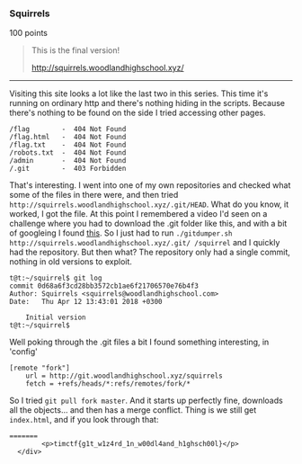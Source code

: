 ### Squirrels
100 points
> This is the final version!
> 
> http://squirrels.woodlandhighschool.xyz/

---

Visiting this site looks a lot like the last two in this series. This time it's running on ordinary http and there's nothing hiding in the scripts. Because there's nothing to be found on the side I tried accessing other pages.

```
/flag        -  404 Not Found
/flag.html   -  404 Not Found
/flag.txt    -  404 Not Found
/robots.txt  -  404 Not Found
/admin       -  404 Not Found
/.git        -  403 Forbidden
```

That's interesting. I went into one of my own repositories and checked what some of the files in there were, and then tried `http://squirrels.woodlandhighschool.xyz/.git/HEAD`. What do you know, it worked, I got the file. At this point I remembered a video I'd seen on a challenge where you had to download the .git folder like this, and with a bit of googleing I found [this][GitTools]. So I just had to run `./gitdumper.sh http://squirrels.woodlandhighschool.xyz/.git/ /squirrel` and I quickly had the repository. But then what? The repository only had a single commit, nothing in old versions to exploit.

```
t@t:~/squirrel$ git log
commit 0d68a6f3cd28bb3572cb1ae6f21706570e76b4f3
Author: Squirrels <squirrels@woodlandhighschool.com>
Date:   Thu Apr 12 13:43:01 2018 +0300

    Initial version
t@t:~/squirrel$
```

Well poking through the .git files a bit I found something interesting, in 'config'

```
[remote "fork"]
    url = http://git.woodlandhighschool.xyz/squirrels
    fetch = +refs/heads/*:refs/remotes/fork/*
```

So I tried `git pull fork master`. And it starts up perfectly fine, downloads all the objects... and then has a merge conflict. Thing is we still get `index.html`, and if you look through that:

```
=======
        <p>timctf{g1t_w1z4rd_1n_w00dl4and_h1ghsch00l}</p>
  </div>
```


[GitTools]: https://github.com/internetwache/GitTools
